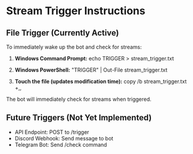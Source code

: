
# Stream Trigger Instructions

## File Trigger (Currently Active)

To immediately wake up the bot and check for streams:

1. **Windows Command Prompt:**
   echo TRIGGER > stream_trigger.txt

2. **Windows PowerShell:**
   "TRIGGER" | Out-File stream_trigger.txt

3. **Touch the file (updates modification time):**
   copy /b stream_trigger.txt +,,

The bot will immediately check for streams when triggered.

## Future Triggers (Not Yet Implemented)

- API Endpoint: POST to /trigger
- Discord Webhook: Send message to bot
- Telegram Bot: Send /check command
